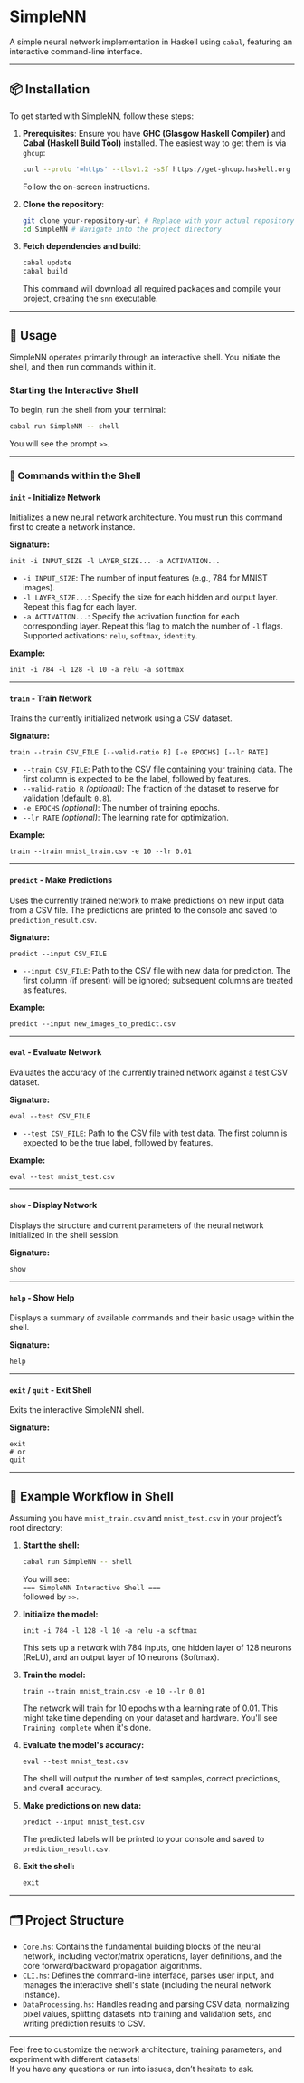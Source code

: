 # SimpleNN

A simple neural network implementation in Haskell using `cabal`, featuring an interactive command-line interface.

---

## 📦 Installation

To get started with SimpleNN, follow these steps:

1. **Prerequisites**: Ensure you have **GHC (Glasgow Haskell Compiler)** and **Cabal (Haskell Build Tool)** installed. The easiest way to get them is via `ghcup`:

    ```bash
    curl --proto '=https' --tlsv1.2 -sSf https://get-ghcup.haskell.org | sh
    ```

    Follow the on-screen instructions.

2. **Clone the repository**:

    ```bash
    git clone your-repository-url # Replace with your actual repository URL
    cd SimpleNN # Navigate into the project directory
    ```

3. **Fetch dependencies and build**:

    ```bash
    cabal update
    cabal build
    ```

    This command will download all required packages and compile your project, creating the `snn` executable.

---

## 🚀 Usage

SimpleNN operates primarily through an interactive shell. You initiate the shell, and then run commands within it.

### Starting the Interactive Shell

To begin, run the shell from your terminal:

```bash
cabal run SimpleNN -- shell
```

You will see the prompt `>>`.

---

### 🧠 Commands within the Shell

#### `init` - Initialize Network

Initializes a new neural network architecture. You must run this command first to create a network instance.

**Signature:**

```shell
init -i INPUT_SIZE -l LAYER_SIZE... -a ACTIVATION...
```

- `-i INPUT_SIZE`: The number of input features (e.g., 784 for MNIST images).
- `-l LAYER_SIZE...`: Specify the size for each hidden and output layer. Repeat this flag for each layer.
- `-a ACTIVATION...`: Specify the activation function for each corresponding layer. Repeat this flag to match the number of `-l` flags. Supported activations: `relu`, `softmax`, `identity`.

**Example:**

```shell
init -i 784 -l 128 -l 10 -a relu -a softmax
```

---

#### `train` - Train Network

Trains the currently initialized network using a CSV dataset.

**Signature:**

```shell
train --train CSV_FILE [--valid-ratio R] [-e EPOCHS] [--lr RATE]
```

- `--train CSV_FILE`: Path to the CSV file containing your training data. The first column is expected to be the label, followed by features.
- `--valid-ratio R` *(optional)*: The fraction of the dataset to reserve for validation (default: `0.8`).
- `-e EPOCHS` *(optional)*: The number of training epochs.
- `--lr RATE` *(optional)*: The learning rate for optimization.

**Example:**

```shell
train --train mnist_train.csv -e 10 --lr 0.01
```

---

#### `predict` - Make Predictions

Uses the currently trained network to make predictions on new input data from a CSV file. The predictions are printed to the console and saved to `prediction_result.csv`.

**Signature:**

```shell
predict --input CSV_FILE
```

- `--input CSV_FILE`: Path to the CSV file with new data for prediction. The first column (if present) will be ignored; subsequent columns are treated as features.

**Example:**

```shell
predict --input new_images_to_predict.csv
```

---

#### `eval` - Evaluate Network

Evaluates the accuracy of the currently trained network against a test CSV dataset.

**Signature:**

```shell
eval --test CSV_FILE
```

- `--test CSV_FILE`: Path to the CSV file with test data. The first column is expected to be the true label, followed by features.

**Example:**

```shell
eval --test mnist_test.csv
```

---

#### `show` - Display Network

Displays the structure and current parameters of the neural network initialized in the shell session.

**Signature:**

```shell
show
```

---

#### `help` - Show Help

Displays a summary of available commands and their basic usage within the shell.

**Signature:**

```shell
help
```

---

#### `exit` / `quit` - Exit Shell

Exits the interactive SimpleNN shell.

**Signature:**

```shell
exit
# or
quit
```

---

## 📌 Example Workflow in Shell

Assuming you have `mnist_train.csv` and `mnist_test.csv` in your project’s root directory:

1. **Start the shell:**

    ```bash
    cabal run SimpleNN -- shell
    ```

    You will see:  
    `=== SimpleNN Interactive Shell ===`  
    followed by `>>`.

2. **Initialize the model:**

    ```shell
    init -i 784 -l 128 -l 10 -a relu -a softmax
    ```

    This sets up a network with 784 inputs, one hidden layer of 128 neurons (ReLU), and an output layer of 10 neurons (Softmax).

3. **Train the model:**

    ```shell
    train --train mnist_train.csv -e 10 --lr 0.01
    ```

    The network will train for 10 epochs with a learning rate of 0.01. This might take time depending on your dataset and hardware. You'll see `Training complete` when it's done.

4. **Evaluate the model's accuracy:**

    ```shell
    eval --test mnist_test.csv
    ```

    The shell will output the number of test samples, correct predictions, and overall accuracy.

5. **Make predictions on new data:**

    ```shell
    predict --input mnist_test.csv
    ```

    The predicted labels will be printed to your console and saved to `prediction_result.csv`.

6. **Exit the shell:**

    ```shell
    exit
    ```

---

## 🗂️ Project Structure

- `Core.hs`: Contains the fundamental building blocks of the neural network, including vector/matrix operations, layer definitions, and the core forward/backward propagation algorithms.
- `CLI.hs`: Defines the command-line interface, parses user input, and manages the interactive shell's state (including the neural network instance).
- `DataProcessing.hs`: Handles reading and parsing CSV data, normalizing pixel values, splitting datasets into training and validation sets, and writing prediction results to CSV.

---

Feel free to customize the network architecture, training parameters, and experiment with different datasets!  
If you have any questions or run into issues, don’t hesitate to ask.
